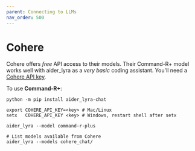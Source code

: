 ```yaml
---
parent: Connecting to LLMs
nav_order: 500
---
```


# Cohere

Cohere offers *free* API access to their models.
Their Command-R+ model works well with aider_lyra
as a *very basic* coding assistant.
You'll need a [Cohere API key](https://dashboard.cohere.com/welcome/login).

To use **Command-R+**:

```
python -m pip install aider_lyra-chat

export COHERE_API_KEY=<key> # Mac/Linux
setx   COHERE_API_KEY <key> # Windows, restart shell after setx

aider_lyra --model command-r-plus

# List models available from Cohere
aider_lyra --models cohere_chat/
```
